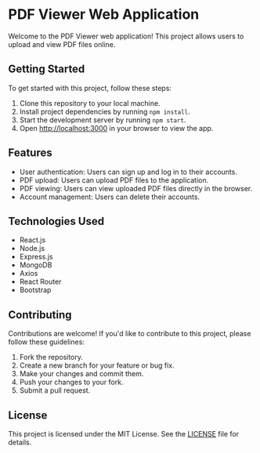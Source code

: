 # PDF Viewer Web Application

Welcome to the PDF Viewer web application! This project allows users to upload and view PDF files online.

## Getting Started

To get started with this project, follow these steps:

1. Clone this repository to your local machine.
2. Install project dependencies by running `npm install`.
3. Start the development server by running `npm start`.
4. Open [http://localhost:3000](http://localhost:3000) in your browser to view the app.

## Features

- User authentication: Users can sign up and log in to their accounts.
- PDF upload: Users can upload PDF files to the application.
- PDF viewing: Users can view uploaded PDF files directly in the browser.
- Account management: Users can delete their accounts.

## Technologies Used

- React.js
- Node.js
- Express.js
- MongoDB
- Axios
- React Router
- Bootstrap

## Contributing

Contributions are welcome! If you'd like to contribute to this project, please follow these guidelines:

1. Fork the repository.
2. Create a new branch for your feature or bug fix.
3. Make your changes and commit them.
4. Push your changes to your fork.
5. Submit a pull request.

## License

This project is licensed under the MIT License. See the [LICENSE](LICENSE) file for details.
